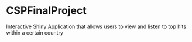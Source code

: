# CSPFinalProject
Interactive Shiny Application that allows users to view and listen to top hits within a certain country

